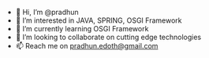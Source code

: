 - 👋 Hi, I’m @pradhun
- 👀 I’m interested in JAVA, SPRING, OSGI Framework
- 🌱 I’m currently learning OSGI Framework
- 💞️ I’m looking to collaborate on cutting edge technologies
- 📫 Reach me on pradhun.edoth@gmail.com

<!---
pradhun/pradhun is a ✨ special ✨ repository because its `README.md` (this file) appears on your GitHub profile.
You can click the Preview link to take a look at your changes.
--->
